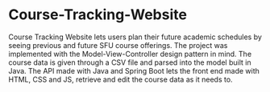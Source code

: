 # Course-Tracking-Website

Course Tracking Website lets users plan their future academic schedules by seeing previous and future SFU course offerings. The project was implemented with the Model-View-Controller design pattern in mind. The course data is given through a CSV file and parsed into the model built in Java. The API made with Java and Spring Boot lets the front end made with HTML, CSS and JS, retrieve and edit the course data as it needs to.

